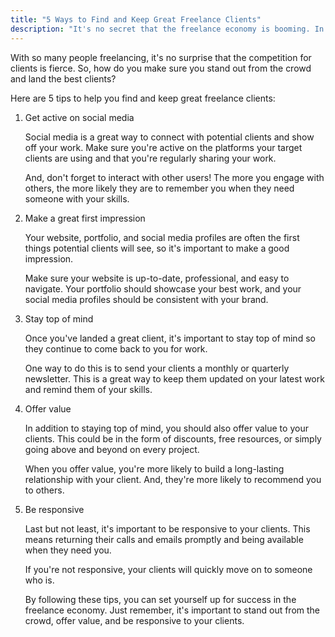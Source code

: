 ```yaml
---
title: "5 Ways to Find and Keep Great Freelance Clients"
description: "It's no secret that the freelance economy is booming. In fact, according to a recent report by Upwork and Freelancers Union, 57.3 million Americans are now freelancing - that's up from 53 million in 2014."
---
```


With so many people freelancing, it's no surprise that the competition for clients is fierce. So, how do you make sure you stand out from the crowd and land the best clients?

Here are 5 tips to help you find and keep great freelance clients:

1. Get active on social media

   Social media is a great way to connect with potential clients and show off your work. Make sure you're active on the platforms your target clients are using and that you're regularly sharing your work.

   And, don't forget to interact with other users! The more you engage with others, the more likely they are to remember you when they need someone with your skills.

2. Make a great first impression

   Your website, portfolio, and social media profiles are often the first things potential clients will see, so it's important to make a good impression.

   Make sure your website is up-to-date, professional, and easy to navigate. Your portfolio should showcase your best work, and your social media profiles should be consistent with your brand.

3. Stay top of mind

   Once you've landed a great client, it's important to stay top of mind so they continue to come back to you for work.

   One way to do this is to send your clients a monthly or quarterly newsletter. This is a great way to keep them updated on your latest work and remind them of your skills.

4. Offer value

   In addition to staying top of mind, you should also offer value to your clients. This could be in the form of discounts, free resources, or simply going above and beyond on every project.

   When you offer value, you're more likely to build a long-lasting relationship with your client. And, they're more likely to recommend you to others.

5. Be responsive

   Last but not least, it's important to be responsive to your clients. This means returning their calls and emails promptly and being available when they need you.

   If you're not responsive, your clients will quickly move on to someone who is.

   By following these tips, you can set yourself up for success in the freelance economy. Just remember, it's important to stand out from the crowd, offer value, and be responsive to your clients.
